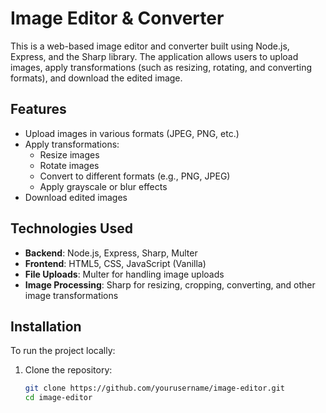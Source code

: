# Image Editor & Converter

This is a web-based image editor and converter built using Node.js, Express, and the Sharp library. The application allows users to upload images, apply transformations (such as resizing, rotating, and converting formats), and download the edited image.

## Features

- Upload images in various formats (JPEG, PNG, etc.)
- Apply transformations:
  - Resize images
  - Rotate images
  - Convert to different formats (e.g., PNG, JPEG)
  - Apply grayscale or blur effects
- Download edited images

## Technologies Used

- **Backend**: Node.js, Express, Sharp, Multer
- **Frontend**: HTML5, CSS, JavaScript (Vanilla)
- **File Uploads**: Multer for handling image uploads
- **Image Processing**: Sharp for resizing, cropping, converting, and other image transformations

## Installation

To run the project locally:

1. Clone the repository:

   ```bash
   git clone https://github.com/yourusername/image-editor.git
   cd image-editor
